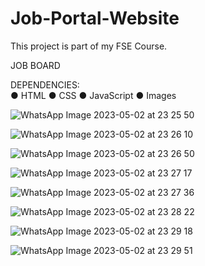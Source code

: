 # Job-Portal-Website
This project is part of my FSE Course.

JOB BOARD    
  
DEPENDENCIES:  
●	HTML 
●	CSS 
●	JavaScript 
●	Images 
 
 ![WhatsApp Image 2023-05-02 at 23 25 50](https://user-images.githubusercontent.com/125253097/236448380-8aa260a0-5e8e-487c-8f26-0312501644ed.jpg)

![WhatsApp Image 2023-05-02 at 23 26 10](https://user-images.githubusercontent.com/125253097/236448418-ec0497fd-d001-4438-97eb-8d5508e4e954.jpg)

![WhatsApp Image 2023-05-02 at 23 26 50](https://user-images.githubusercontent.com/125253097/236448444-d9191559-294d-4c38-893d-d803af4d9d8e.jpg)

![WhatsApp Image 2023-05-02 at 23 27 17](https://user-images.githubusercontent.com/125253097/236448467-4f085ac5-d324-40d1-a5e7-cd1759a06354.jpg)

![WhatsApp Image 2023-05-02 at 23 27 36](https://user-images.githubusercontent.com/125253097/236448485-2d04daf9-b5a2-49da-b7a9-afc932eebab3.jpg)

![WhatsApp Image 2023-05-02 at 23 28 22](https://user-images.githubusercontent.com/125253097/236448505-7a8cbcf7-3c8d-4c2f-8a67-55bb197baeb7.jpg)

![WhatsApp Image 2023-05-02 at 23 29 18](https://user-images.githubusercontent.com/125253097/236448531-4530fbe8-c4a1-41f2-be52-35ee06a1a9df.jpg)

![WhatsApp Image 2023-05-02 at 23 29 51](https://user-images.githubusercontent.com/125253097/236448556-87a06429-6c27-4d14-927d-dfafd199d443.jpg)

